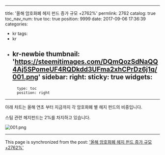 
---
title: '올해 암호화폐 헤지 펀드 증가 규모 +2762%'
permlink: 2762
catalog: true
toc_nav_num: true
toc: true
position: 9999
date: 2017-09-06 17:36:39
categories:
- kr
tags:
- kr
- kr-newbie
thumbnail: 'https://steemitimages.com/DQmQozSdNaQQ4Aj5SPomeUF4RQDkdd3UFma2xhCPrDz6j1q/001.png'
sidebar:
    right:
        sticky: true
widgets:
    -
        type: toc
        position: right
---


아래 차트는 올해 연초 부터 지금까지 각  암호화폐 별 헤지 펀드의 비중입니다.

스팀 관련 헤지펀드는 2%를 차지하고 있습니다.

![001.png](https://steemitimages.com/DQmQozSdNaQQ4Aj5SPomeUF4RQDkdd3UFma2xhCPrDz6j1q/001.png)

- - -

This page is synchronized from the post: ['올해 암호화폐 헤지 펀드 증가 규모 +2762%'](https://steemit.com/@pius.pius/2762)
